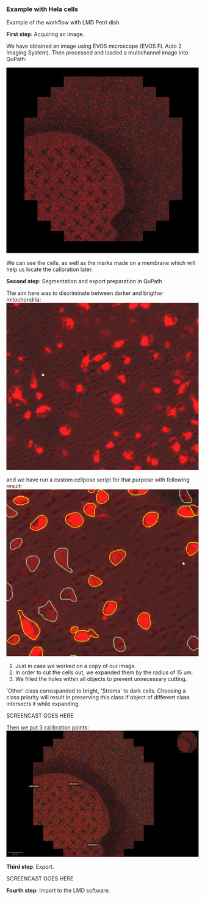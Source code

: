 ### Example with Hela cells

Example of the workflow with LMD Petri dish.

**First step**: Acquiring an image.

We have obtained an image using EVOS microscope 
(EVOS FL Auto 2 Imaging System). Then processed and loaded a multichannel
image into QuPath:

![Image](./assets/example2/Image.png)

We can see the cells, as well as the marks made on a membrane
which will help us locate the calibration later. 

**Second step**: Segmentation and export preparation in QuPath

The aim here was to discriminate between darker and brigther mitochondria:
![Image](./assets/example2/Cells_zoomed.png)

and we have run a custom cellpose script for that purpose with following result:
![Image](./assets/example2/Cells_zoomed_segmented.png)

1. Just in case we worked on a copy of our image.
2. In order to cut the cells out, we expanded them by the radius of 15 um.
3. We filled the holes within all objects to prevent unnecessary cutting. 

'Other' class correspanded to bright, 'Stroma' to dark cells.
Choosing a class priority will result in preserving this class if object
of different class intersects it while expanding.

SCREENCAST GOES HERE

Then we put 3 calibration points:
![Image](./assets/example2/Calibration_points_after.png)

**Third step**: Export.

SCREENCAST GOES HERE

**Fourth step**: Import to the LMD software.













